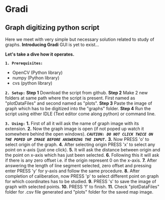 # Gradi
Graph digitizing python script 
---------------------------------------------------------------------------------------------------------------------------------------

Here we meet with very simple but necessary solution related to study of graphs.
**Introducing Gradi**
GUI is yet to exist...

**Let's take a dive how it operates.**

**```1. Prerequisites:```** 
  * OpenCV (Python library)
  * numpy (Python library)
  * cvs (python library)

**```2. Setup:```**
  **Step 1** Download the script from github.
  **Step 2** Make 2 new folders at same path where the script is present. First named as "plotDataFiles" and second named as "plots".
  **Step 3** Paste the image of graph which has to be digitized into the "graphs" folder.
  **Step 4** Run the script using either IDLE (Text editor come along python) or command line.

**```3. Using:```**
  **1.** First of all it will ask the name of graph image with its extension.
  **2.** Now the graph image is open (if not poped up watch it somewhere behind the open windows).
    ***```CAUTION: DO NOT CLICK TWICE ON THE POPED UP IMAGE BEFORE ANSWERING THE INPUT.```***
  **3.** Now PRESS 'o' to select origin of the graph.
  **4.** After selecting origin PRESS 'x' to select any point on x-axis (just one click).
  **5.** It will ask the distance between origin and the point on x-axis which has just been selected.
  **6.** Following this it will ask if there is any zero offset i.e. if the origin represent 0 on the x-axis.
  **7.** After answering the length of line segment selected, zero offset and pressing enter PRESS 'y' for y-axis and follow the same procedure.
  **8.** After completion of caliberation, now PRESS 'p' to select different point on graph for which coordinates has to be studied.
  **9.** PRESS 's' to save the image of graph with selected points.
  **10.** PRESS 'f' to finish.
  **11.** Check "plotDataFiles" folder for .csv file generated and "plots" folder for the saved map image.
